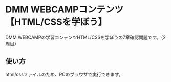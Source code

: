 # DMM WEBCAMPコンテンツ【HTML/CSSを学ぼう】
DMM WEBCAMPの学習コンテンツHTML/CSSを学ぼうの7章確認問題です。（2周目）
## 使い方
html/cssファイルのため、PCのブラウザで実行できます。
